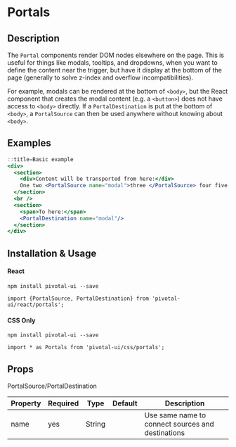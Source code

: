 # Portals

## Description

The `Portal` components render DOM nodes elsewhere on the page. This is useful for things like
modals, tooltips, and dropdowns, when you want to define the content near the trigger, but have
it display at the bottom of the page (generally to solve z-index and overflow incompatibilities).

For example, modals can be rendered at the bottom of `<body>`, but the React component that creates
the modal content (e.g. a `<button>`) does not have access to `<body>` directly.
If a `PortalDestination` is put at the bottom of `<body>`, a `PortalSource` can then be used
anywhere without knowing about `<body>`.

## Examples

```jsx
::title=Basic example
<div>
  <section>
    <div>Content will be transported from here:</div>
    One two <PortalSource name="modal">three </PortalSource> four five
  </section>
  <br />
  <section>
    <span>To here:</span>
    <PortalDestination name="modal"/>
  </section>
</div>
```

## Installation & Usage

#### React
`npm install pivotal-ui --save`

`import {PortalSource, PortalDestination} from 'pivotal-ui/react/portals';`

#### CSS Only
`npm install pivotal-ui --save`

`import * as Portals from 'pivotal-ui/css/portals';`

## Props

PortalSource/PortalDestination

Property | Required | Type | Default | Description
---------|----------|------|---------|------------
name | yes | String | | Use same name to connect sources and destinations
